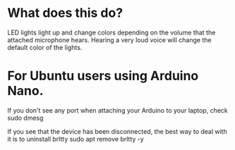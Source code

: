 # What does this do?
LED lights light up and change colors depending on the volume that the attached microphone hears.
Hearing a very loud voice will change the default color of the lights.


# For Ubuntu users using Arduino Nano.
If you don't see any port when attaching your Arduino to your laptop, check
sudo dmesg

If you see that the device has been disconnected, the best way to deal with it is to uninstall brltty
sudo apt remove brltty -y